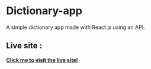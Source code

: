 # Dictionary-app
A simple dictionary app made with React.js using an API.

## Live site :
<a href="https://free-dictionary.netlify.app/">**Click me to visit the live site!**</a>
